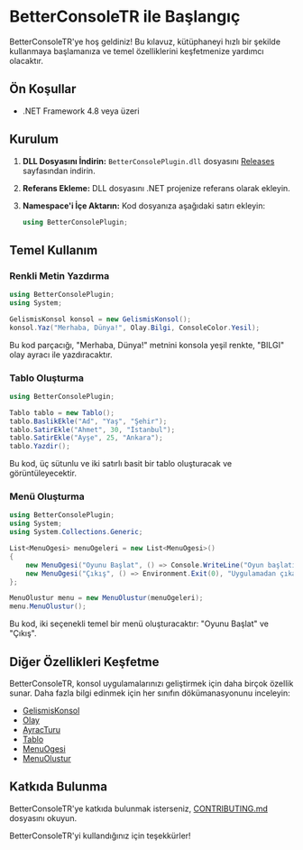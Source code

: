 # BetterConsoleTR ile Başlangıç

BetterConsoleTR'ye hoş geldiniz! Bu kılavuz, kütüphaneyi hızlı bir şekilde kullanmaya başlamanıza ve temel özelliklerini keşfetmenize yardımcı olacaktır.

## Ön Koşullar

*   .NET Framework 4.8 veya üzeri

## Kurulum

1.  **DLL Dosyasını İndirin:** `BetterConsolePlugin.dll` dosyasını [Releases](https://github.com/Akashe0106/BetterConsolePlugin/releases/tag/v1.0.0-TR) sayfasından indirin.
2.  **Referans Ekleme:** DLL dosyasını .NET projenize referans olarak ekleyin.
3.  **Namespace'i İçe Aktarın:** Kod dosyanıza aşağıdaki satırı ekleyin:

    ```csharp
    using BetterConsolePlugin;
    ```

## Temel Kullanım

### Renkli Metin Yazdırma

```csharp
using BetterConsolePlugin;
using System;

GelismisKonsol konsol = new GelismisKonsol();
konsol.Yaz("Merhaba, Dünya!", Olay.Bilgi, ConsoleColor.Yesil);
```

Bu kod parçacığı, "Merhaba, Dünya!" metnini konsola yeşil renkte, "BILGI" olay ayracı ile yazdıracaktır.

### Tablo Oluşturma

```csharp
using BetterConsolePlugin;

Tablo tablo = new Tablo();
tablo.BaslikEkle("Ad", "Yaş", "Şehir");
tablo.SatirEkle("Ahmet", 30, "İstanbul");
tablo.SatirEkle("Ayşe", 25, "Ankara");
tablo.Yazdir();
```

Bu kod, üç sütunlu ve iki satırlı basit bir tablo oluşturacak ve görüntüleyecektir.

### Menü Oluşturma

```csharp
using BetterConsolePlugin;
using System;
using System.Collections.Generic;

List<MenuOgesi> menuOgeleri = new List<MenuOgesi>()
{
    new MenuOgesi("Oyunu Başlat", () => Console.WriteLine("Oyun başlatılıyor..."), "Yeni bir oyun başlatır"),
    new MenuOgesi("Çıkış", () => Environment.Exit(0), "Uygulamadan çıkar")
};

MenuOlustur menu = new MenuOlustur(menuOgeleri);
menu.MenuOlustur();
```

Bu kod, iki seçenekli temel bir menü oluşturacaktır: "Oyunu Başlat" ve "Çıkış".

## Diğer Özellikleri Keşfetme

BetterConsoleTR, konsol uygulamalarınızı geliştirmek için daha birçok özellik sunar. Daha fazla bilgi edinmek için her sınıfın dökümanasyonunu inceleyin:

*   [GelismisKonsol](https://github.com/Akashe0106/BetterConsolePlugin/blob/main/DOCUMENTS/BetterConsoleTR/v1.0.0/Klavuz/GelismisKonsol.md)
*   [Olay](https://github.com/Akashe0106/BetterConsolePlugin/blob/main/DOCUMENTS/BetterConsoleTR/v1.0.0/Klavuz/Olay.md)
*   [AyracTuru](https://github.com/Akashe0106/BetterConsolePlugin/blob/main/DOCUMENTS/BetterConsoleTR/v1.0.0/Klavuz/AyracTuru.md)
*   [Tablo](https://github.com/Akashe0106/BetterConsolePlugin/blob/main/DOCUMENTS/BetterConsoleTR/v1.0.0/Klavuz/Tablo.md)
*   [MenuOgesi](https://github.com/Akashe0106/BetterConsolePlugin/blob/main/DOCUMENTS/BetterConsoleTR/v1.0.0/Klavuz/MenuOgesi.md)
*   [MenuOlustur](https://github.com/Akashe0106/BetterConsolePlugin/blob/main/DOCUMENTS/BetterConsoleTR/v1.0.0/Klavuz/MenuOlustur.md)

## Katkıda Bulunma

BetterConsoleTR'ye katkıda bulunmak isterseniz, [CONTRIBUTING.md](https://github.com/Akashe0106/BetterConsolePlugin/blob/main/CONTRIBUTNG.md) dosyasını okuyun.

BetterConsoleTR'yi kullandığınız için teşekkürler!
